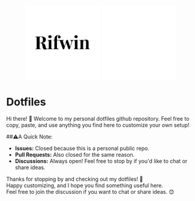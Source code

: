 <p align="center">
  <img src="assets/dark.png#gh-light-mode-only" alt="Light Logo" width="200">
  <img src="assets/light.png#gh-dark-mode-only" alt="Dark Logo" width="200">
</p>

# Dotfiles

Hi there! 👋 Welcome to my personal dotfiles github repository. Feel free to copy, paste, and use anything you find here to customize your own setup!

##⚠️A Quick Note:
- **Issues:** Closed because this is a personal public repo.
- **Pull Requests:** Also closed for the same reason.
- **Discussions:** Always open! Feel free to stop by if you'd like to chat or share ideas.

Thanks for stopping by and checking out my dotfiles! 🎉  
Happy customizing, and I hope you find something useful here.  
Feel free to join the discussion if you want to chat or share ideas. 😊

